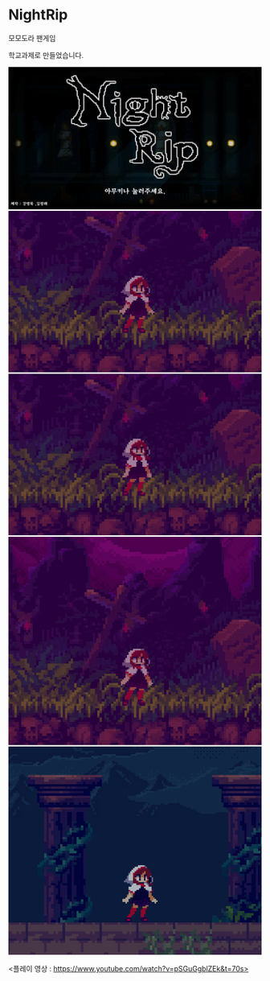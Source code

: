 # NightRip
모모도라 팬게임

학교과제로 만들었습니다.

![Title](./Image/Title.png)
![Idle](./Image/Idle.gif)
![Attack](./Image/Attack.gif)
![Arrow](./Image/Arrow.gif)
![Potion](./Image/Potion.gif)

<플레이 영상 : https://www.youtube.com/watch?v=pSGuGgblZEk&t=70s>
